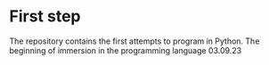 # First step
The repository contains the first attempts to program in Python. 
The beginning of immersion in the programming language 03.09.23

